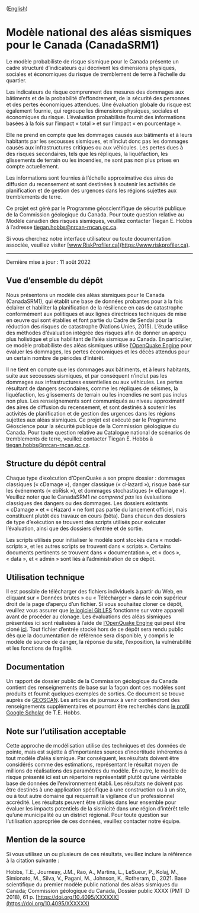 ([English](README.md))

# Modèle national des aléas sismiques pour le Canada (CanadaSRM1)

Le modèle probabiliste de risque sismique pour le Canada présente un cadre structuré d’indicateurs qui décrivent les dimensions physiques, sociales et économiques du risque de tremblement de terre à l’échelle du quartier.

Les indicateurs de risque comprennent des mesures des dommages aux bâtiments et de la probabilité d’effondrement, de la sécurité des personnes et des pertes économiques attendues. Une évaluation globale du risque est également fournie, qui regroupe les dimensions physiques, sociales et économiques du risque. L’évaluation probabiliste fournit des informations basées à la fois sur l’impact « total » et sur l’impact « en pourcentage ».

Elle ne prend en compte que les dommages causés aux bâtiments et à leurs habitants par les secousses sismiques, et n’inclut donc pas les dommages causés aux infrastructures critiques ou aux véhicules. Les pertes dues à des risques secondaires, tels que les répliques, la liquéfaction, les glissements de terrain ou les incendies, ne sont pas non plus prises en compte actuellement.

Les informations sont fournies à l’échelle approximative des aires de diffusion du recensement et sont destinées à soutenir les activités de planification et de gestion des urgences dans les régions sujettes aux tremblements de terre.

Ce projet est géré par le Programme géoscientifique de sécurité publique de la Commission géologique du Canada. Pour toute question relative au Modèle canadien des risques sismiques, veuillez contacter Tiegan E. Hobbs à l’adresse tiegan.hobbs@nrcan-rncan.gc.ca.

Si vous cherchez notre interface utilisateur ou toute documentation associée, veuillez visiter [www.RiskProfiler.ca](https://www.riskprofiler.ca).

---

Dernière mise à jour : 11 août 2022

## Vue d’ensemble du dépôt

Nous présentons un modèle des aléas sismiques pour le Canada (CanadaSRM1), qui établit une base de données probantes pour à la fois éclairer et habiliter la planification de la résilience en cas de catastrophe conformément aux politiques et aux lignes directrices techniques de mise en œuvre qui sont établies et font partie du Cadre de Sendai pour la réduction des risques de catastrophe (Nations Unies, 2015). L’étude utilise des méthodes d’évaluation intégrée des risques afin de donner un aperçu plus holistique et plus habilitant de l’aléa sismique au Canada. En particulier, ce modèle probabiliste des aléas sismiques utilise [l’OpenQuake Engine](https://www.globalquakemodel.org/openquake) pour évaluer les dommages, les pertes économiques et les décès attendus pour un certain nombre de périodes d’intérêt.

Il ne tient en compte que les dommages aux bâtiments, et à leurs habitants, suite aux secousses sismiques, et par conséquent n’inclut pas les dommages aux infrastructures essentielles ou aux véhicules. Les pertes résultant de dangers secondaires, comme les répliques de séismes, la liquéfaction, les glissements de terrain ou les incendies ne sont pas inclus non plus. Les renseignements sont communiqués au niveau approximatif des aires de diffusion du recensement, et sont destinés à soutenir les activités de planification et de gestion des urgences dans les régions sujettes aux aléas sismiques. Ce projet est exécuté par le Programme Géoscience pour la sécurité publique de la Commission géologique du Canada. Pour toute question relative au Catalogue national de scénarios de tremblements de terre, veuillez contacter Tiegan E. Hobbs à tiegan.hobbs@nrcan-rncan.gc.ca.

## Structure du dépôt central

Chaque type d’exécution d’OpenQuake a son propre dossier : dommages classiques (« cDamage »), danger classique (« cHazard »), risque basé sur les événements (« ebRisk »), et dommages stochastiques (« eDamage »). Veuillez noter que le CanadaSRM1 *ne comprend pas* les évaluations classiques des dangers ou des dommages. Les dossiers existants « cDamage » et « cHazard » ne font pas partie du lancement officiel, mais constituent plutôt des travaux en cours (bêta). Dans chacun des dossiers de type d’exécution se trouvent des scripts utilisés pour exécuter l’évaluation, ainsi que des dossiers d’entrée et de sortie.

Les scripts utilisés pour initialiser le modèle sont stockés dans « model-scripts », et les autres scripts se trouvent dans « scripts ». Certains documents pertinents se trouvent dans « documentation », et « docs », « data », et « admin » sont liés à l’administration de ce dépôt.

## Utilisation technique

Il est possible de télécharger des fichiers individuels à partir du Web, en cliquant sur « Données brutes » ou « Télécharger » dans le coin supérieur droit de la page d’aperçu d’un fichier. Si vous souhaitez cloner ce dépôt, veuillez vous assurer que [le logiciel Git LFS](https://git-lfs.github.com/) fonctionne sur votre appareil avant de procéder au clonage. Les évaluations des aléas sismiques présentées ici sont réalisées à l’aide de [l’OpenQuake Engine](https://www.globalquakemodel.org/openquake) qui peut être cloné [ici](https://github.com/gem/oq-engine). Tout fichier d’entrée stocké hors de ce dépôt sera rendu public dès que la documentation de référence sera disponible, y compris le modèle de source de danger, la réponse du site, l’exposition, la vulnérabilité et les fonctions de fragilité.

## Documentation

Un rapport de dossier public de la Commission géologique du Canada contient des renseignements de base sur la façon dont ces modèles sont produits et fournit quelques exemples de sorties. Ce document se trouve auprès de [GEOSCAN](https://geoscan.nrcan.gc.ca/). Les articles de journaux à venir contiendront des renseignements supplémentaires et pourront être recherchés dans [le profil Google Scholar](https://scholar.google.ca/citations?user=0hqT-owAAAAJ&hl=en&oi=ao) de T.E. Hobbs.

## Note sur l’utilisation acceptable

Cette approche de modélisation utilise des techniques et des données de pointe, mais est sujette à d’importantes sources d’incertitude inhérentes à tout modèle d’aléa sismique. Par conséquent, les résultats doivent être considérés comme des estimations, représentant le résultat moyen de millions de réalisations des paramètres du modèle. En outre, le modèle de risque présenté ici est un répertoire représentatif plutôt qu’une véritable base de données de l’environnement établi. Les résultats ne doivent pas être destinés à une application spécifique à une construction ou à un site, ou à tout autre domaine qui requerrait la vigilance d’un professionnel accrédité. Les résultats peuvent être utilisés dans leur ensemble pour évaluer les impacts potentiels de la sismicité dans une région d’intérêt telle qu’une municipalité ou un district régional. Pour toute question sur l’utilisation appropriée de ces données, veuillez contacter notre équipe.

## Mention de la source

Si vous utilisez un ou plusieurs de ces résultats, veuillez inclure la référence à la citation suivante :

Hobbs, T.E., Journeay, J.M., Rao, A., Martins, L., LeSueur, P., Kolaj, M., Simionato, M., Silva, V., Pagani, M., Johnson, K., Rotheram, D., 2021. Base scientifique du premier modèle public national des aléas sismiques du Canada; Commission géologique du Canada, Dossier public XXXX (PMT ID 2018), 61 p. [https://doi.org/10.4095/XXXXXX](https://doi.org/10.4095/XXXXXX)
